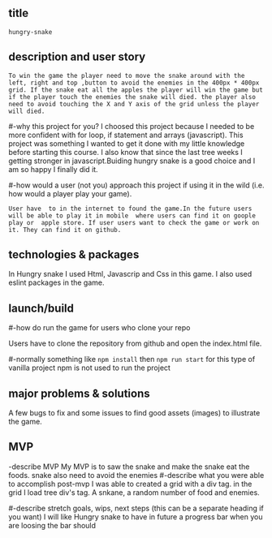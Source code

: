 

## title
    hungry-snake
   

## description and user story 

    To win the game the player need to move the snake around with the left, right and top ,button to avoid the enemies in the 400px * 400px grid. If the snake eat all the apples the player will win the game but if the player touch the enemies the snake will died. the player also need to avoid touching the X and Y axis of the grid unless the player will died.

#-why this project for you?
    I choosed this project because I needed to be more confident with for loop, if statement and arrays (javascript). This project was something I wanted to get it done with my little knowledge  before starting this course. I also know that since the last tree weeks I getting stronger in javascript.Buiding hungry snake is a good choice and I am so happy I finally did it.

#-how would a user (not you) approach this project if using it in the wild (i.e. how would a player play your game).

    User have  to in the internet to found the game.In the future users will be able to play it in mobile  where users can find it on goople play or  apple store. If user users want to check the game or work on it. They can find it on github.


## technologies & packages
In Hungry snake I used Html, Javascrip and Css in this game. I also used eslint packages in the game.

## launch/build 
#-how do run the game for users who clone your repo 

Users have to clone the repository from github and open the index.html file.

#-normally something like `npm install` then `npm run start` for this type of vanilla project
npm is not used to run the project

## major problems & solutions
A few bugs to fix and some issues to find good assets (images) to illustrate the game.


## MVP
-describe MVP
My MVP is to saw the snake and make the snake eat the foods. snake also need to avoid the enemies
#-describe what you were able to accomplish post-mvp
I was able to created a grid with a div tag. in the grid I load tree div's tag. A snkane, a random number of food and enemies.

#-describe stretch goals, wips, next steps (this can be a separate heading if you want)
    I will like Hungry snake to  have in future a progress bar when you are loosing the bar should 


